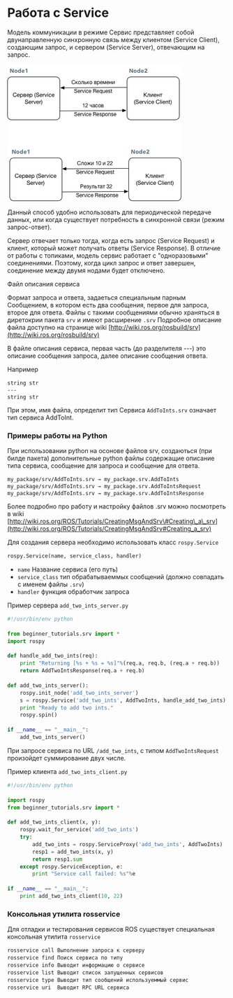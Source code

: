# Работа с Service

Модель коммуникации в режиме Сервис представляет собой двунаправленную синхронную связь между клиентом \(Service Client\), создающим запрос, и сервером \(Service Server\), отвечающим на запрос.

![](../.gitbook/assets/ros_service%20%281%29.png)

Данный способ удобно использовать для периодической передаче данных, или когда существует потребность в синхронной связи \(режим запрос-ответ\).

Сервер отвечает только тогда, когда есть запрос \(Service Request\) и клиент, который может получать ответы \(Service Response\). В отличие от работы с топиками, модель сервис работает с "одноразовыми" соединениями. Поэтому, когда цикл запрос и ответ завершен, соединение между двумя нодами будет отключено.

Файл описания сервиса

Формат запроса и ответа, задаеться специальным парным Сообщением, в котором есть два сообщения, первое для запроса, второе для ответа. Файлы с такими сообщениями обычно храняться в диретокрии пакета `srv` и имеют расширение `.srv` Подробное описание файла доступно на странице wiki [http://wiki.ros.org/rosbuild/srv](http://wiki.ros.org/rosbuild/srv)

В файле описания сервиса, первая часть \(до разделителя ---\) это описание сообщения запроса, далее описание сообщения ответа.

Например 

```text
string str
---
string str
```

При этом, имя файла, определит тип Сервиса `AddToInts.srv` означает тип сервиса AddToInt.

### Примеры работы на Python

При использовании python на осонове файлов srv, создаються \(при билде пакета\) дополнительные python файлы содержащие описание типа сервиса, сообщение для запроса и сообщение для ответа.

```text
my_package/srv/AddToInts.srv → my_package.srv.AddToInts
my_package/srv/AddToInts.srv → my_package.srv.AddToIntsRequest
my_package/srv/AddToInts.srv → my_package.srv.AddToIntsResponse
```

Более подробно про работу и настройку  файлов .srv можно посмотреть в wiki [http://wiki.ros.org/ROS/Tutorials/CreatingMsgAndSrv\#Creating\_a\_srv](http://wiki.ros.org/ROS/Tutorials/CreatingMsgAndSrv#Creating_a_srv)

Для создания сервера необходимо использовать класс `rospy.Service`

```python
rospy.Service(name, service_class, handler)
```

* `name` Название сервиса \(его путь\)
* `service_class` тип обрабатываеммых сообщений \(должно совпадать с именем файлы `.srv`\)
* `handler` функция обработчик запроса

Пример сервера `add_two_ints_server.py`

```python
#!/usr/bin/env python

from beginner_tutorials.srv import *
import rospy

def handle_add_two_ints(req):
    print "Returning [%s + %s = %s]"%(req.a, req.b, (req.a + req.b))
    return AddTwoIntsResponse(req.a + req.b)

def add_two_ints_server():
    rospy.init_node('add_two_ints_server')
    s = rospy.Service('add_two_ints', AddTwoInts, handle_add_two_ints)
    print "Ready to add two ints."
    rospy.spin()

if __name__ == "__main__":
    add_two_ints_server()     
```

При запросе сервиса по URL `/add_two_ints`, с типом `AddTwoIntsRequest` произойдет суммирование двух числе.

Пример клиента `add_two_ints_client.py`

```python
#!/usr/bin/env python

import rospy
from beginner_tutorials.srv import *

def add_two_ints_client(x, y):
    rospy.wait_for_service('add_two_ints')
    try:
        add_two_ints = rospy.ServiceProxy('add_two_ints', AddTwoInts)
        resp1 = add_two_ints(x, y)
        return resp1.sum
    except rospy.ServiceException, e:
        print "Service call failed: %s"%e

if __name__ == "__main__":
    print add_two_ints_client(10, 22)
```



### Консольная утилита rosservice

Для отладки и тестирования сервисов ROS существует специальная консольная утилита `rosservice`

```bash
rosservice call Выполнение запроса к серверу
rosservice find Поиск сервиса по типу
rosservice info Выводит информацию о сервисе
rosservice list Выводит список запущенных сервисов
rosservice type Выводит тип сообщений используеммый сервис
rosservice uri  Выводит RPC URL сервиса
```

